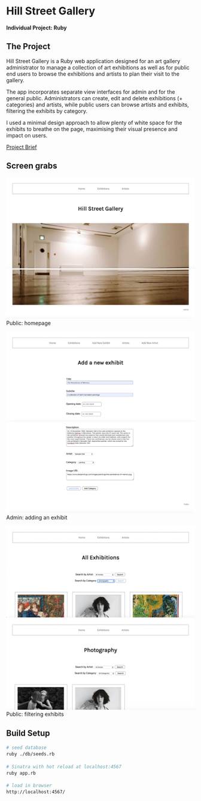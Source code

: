 # Hill Street Gallery
**Individual Project: Ruby**

## The Project
Hill Street Gallery is a Ruby web application designed for an art gallery administrator to manage a collection of art exhibitions as well as for public end users to browse the exhibitions and artists to plan their visit to the gallery.

The app incorporates separate view interfaces for admin and for the general public. Administrators can create, edit and delete exhibitions (+ categories) and artists, while public users can browse artists and exhibits, filtering the exhibits by category.

I used a minimal design approach to allow plenty of white space for the exhibits to breathe on the page, maximising their visual presence and impact on users.

[Project Brief](./Gallery.md)

## Screen grabs

![Homepage](./ScreenGrabs/Homepage01.png)
![Homepage](./ScreenGrabs/Homepage02.png)
Public: homepage

![Add_Exhibit](./ScreenGrabs/Add_Exhibit01.png)
![Add_Exhibit](./ScreenGrabs/Add_Exhibit02.png)
Admin: adding an exhibit

![Exhibits](./ScreenGrabs/Exhibits01.png)
![Exhibits](./ScreenGrabs/Exhibits02.png)
Public: filtering exhibits

## Build Setup
``` bash
# seed database
ruby ./db/seeds.rb

# Sinatra with hot reload at localhost:4567
ruby app.rb

# load in browser
http://localhost:4567/
```
